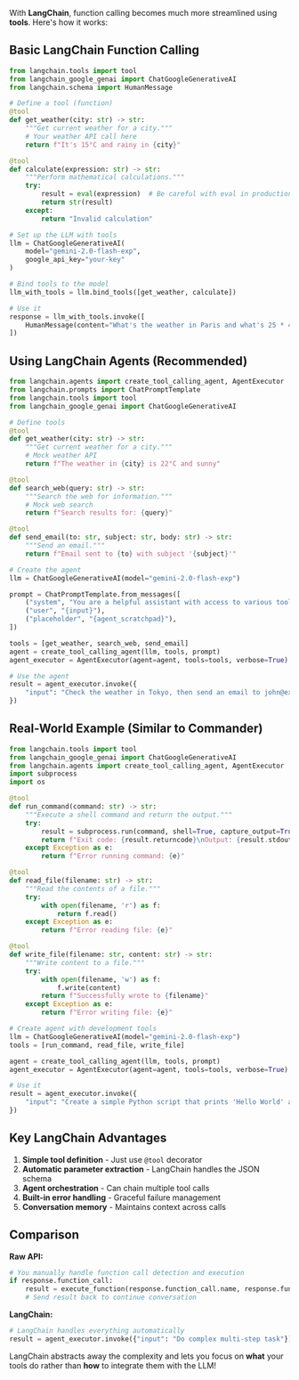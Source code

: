 With **LangChain**, function calling becomes much more streamlined using **tools**. Here's how it works:

## Basic LangChain Function Calling

```python
from langchain.tools import tool
from langchain_google_genai import ChatGoogleGenerativeAI
from langchain.schema import HumanMessage

# Define a tool (function)
@tool
def get_weather(city: str) -> str:
    """Get current weather for a city."""
    # Your weather API call here
    return f"It's 15°C and rainy in {city}"

@tool  
def calculate(expression: str) -> str:
    """Perform mathematical calculations."""
    try:
        result = eval(expression)  # Be careful with eval in production!
        return str(result)
    except:
        return "Invalid calculation"

# Set up the LLM with tools
llm = ChatGoogleGenerativeAI(
    model="gemini-2.0-flash-exp",
    google_api_key="your-key"
)

# Bind tools to the model
llm_with_tools = llm.bind_tools([get_weather, calculate])

# Use it
response = llm_with_tools.invoke([
    HumanMessage(content="What's the weather in Paris and what's 25 * 4?")
])
```

## Using LangChain Agents (Recommended)

```python
from langchain.agents import create_tool_calling_agent, AgentExecutor
from langchain.prompts import ChatPromptTemplate
from langchain.tools import tool
from langchain_google_genai import ChatGoogleGenerativeAI

# Define tools
@tool
def get_weather(city: str) -> str:
    """Get current weather for a city."""
    # Mock weather API
    return f"The weather in {city} is 22°C and sunny"

@tool
def search_web(query: str) -> str:
    """Search the web for information."""
    # Mock web search
    return f"Search results for: {query}"

@tool
def send_email(to: str, subject: str, body: str) -> str:
    """Send an email."""
    return f"Email sent to {to} with subject '{subject}'"

# Create the agent
llm = ChatGoogleGenerativeAI(model="gemini-2.0-flash-exp")

prompt = ChatPromptTemplate.from_messages([
    ("system", "You are a helpful assistant with access to various tools."),
    ("user", "{input}"),
    ("placeholder", "{agent_scratchpad}"),
])

tools = [get_weather, search_web, send_email]
agent = create_tool_calling_agent(llm, tools, prompt)
agent_executor = AgentExecutor(agent=agent, tools=tools, verbose=True)

# Use the agent
result = agent_executor.invoke({
    "input": "Check the weather in Tokyo, then send an email to john@example.com about it"
})
```

## Real-World Example (Similar to Commander)

```python
from langchain.tools import tool
from langchain_google_genai import ChatGoogleGenerativeAI
from langchain.agents import create_tool_calling_agent, AgentExecutor
import subprocess
import os

@tool
def run_command(command: str) -> str:
    """Execute a shell command and return the output."""
    try:
        result = subprocess.run(command, shell=True, capture_output=True, text=True)
        return f"Exit code: {result.returncode}\nOutput: {result.stdout}\nError: {result.stderr}"
    except Exception as e:
        return f"Error running command: {e}"

@tool
def read_file(filename: str) -> str:
    """Read the contents of a file."""
    try:
        with open(filename, 'r') as f:
            return f.read()
    except Exception as e:
        return f"Error reading file: {e}"

@tool
def write_file(filename: str, content: str) -> str:
    """Write content to a file."""
    try:
        with open(filename, 'w') as f:
            f.write(content)
        return f"Successfully wrote to {filename}"
    except Exception as e:
        return f"Error writing file: {e}"

# Create agent with development tools
llm = ChatGoogleGenerativeAI(model="gemini-2.0-flash-exp")
tools = [run_command, read_file, write_file]

agent = create_tool_calling_agent(llm, tools, prompt)
agent_executor = AgentExecutor(agent=agent, tools=tools, verbose=True)

# Use it
result = agent_executor.invoke({
    "input": "Create a simple Python script that prints 'Hello World' and then run it"
})
```

## Key LangChain Advantages

1. **Simple tool definition** - Just use `@tool` decorator
2. **Automatic parameter extraction** - LangChain handles the JSON schema
3. **Agent orchestration** - Can chain multiple tool calls
4. **Built-in error handling** - Graceful failure management
5. **Conversation memory** - Maintains context across calls

## Comparison

**Raw API:**
```python
# You manually handle function call detection and execution
if response.function_call:
    result = execute_function(response.function_call.name, response.function_call.arguments)
    # Send result back to continue conversation
```

**LangChain:**
```python
# LangChain handles everything automatically
result = agent_executor.invoke({"input": "Do complex multi-step task"})
```

LangChain abstracts away the complexity and lets you focus on **what** your tools do rather than **how** to integrate them with the LLM!

